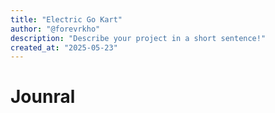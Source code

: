 ```yaml
---
title: "Electric Go Kart"
author: "@forevrkho"
description: "Describe your project in a short sentence!"
created_at: "2025-05-23"
---
```


# Jounral
